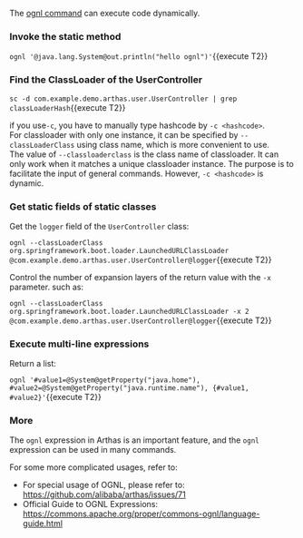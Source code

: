 The [ognl command](https://arthas.aliyun.com/en/doc/ognl.html) can execute code dynamically.

### Invoke the static method

`ognl '@java.lang.System@out.println("hello ognl")'`{{execute T2}}

### Find the ClassLoader of the UserController

`sc -d com.example.demo.arthas.user.UserController | grep classLoaderHash`{{execute T2}}

if you use`-c`, you have to manually type hashcode by `-c <hashcode>`.  
For classloader with only one instance, it can be specified by `--classLoaderClass` using class name, which is more convenient to use.  
The value of `--classloaderclass` is the class name of classloader. It can only work when it matches a unique classloader instance. The purpose is to facilitate the input of general commands. However, `-c <hashcode>` is dynamic.  

### Get static fields of static classes

Get the `logger` field of the `UserController` class:

`ognl --classLoaderClass org.springframework.boot.loader.LaunchedURLClassLoader @com.example.demo.arthas.user.UserController@logger`{{execute T2}}

Control the number of expansion layers of the return value with the `-x` parameter. such as:

`ognl --classLoaderClass org.springframework.boot.loader.LaunchedURLClassLoader -x 2 @com.example.demo.arthas.user.UserController@logger`{{execute T2}}

### Execute multi-line expressions

Return a list:

`ognl '#value1=@System@getProperty("java.home"), #value2=@System@getProperty("java.runtime.name"), {#value1, #value2}'`{{execute T2}}

### More

The `ognl` expression in Arthas is an important feature, and the `ognl` expression can be used in many commands.

For some more complicated usages, refer to:

- For special usage of OGNL, please refer to: https://github.com/alibaba/arthas/issues/71
- Official Guide to OGNL Expressions: https://commons.apache.org/proper/commons-ognl/language-guide.html
